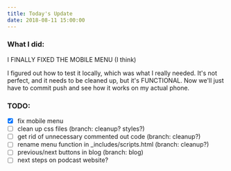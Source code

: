 ```yaml
---
title: Today's Update
date: 2018-08-11 15:00:00
---
```


### What I did:
I FINALLY FIXED THE MOBILE MENU (I think)

I figured out how to test it locally, which was what I really needed. It's not perfect, and it needs to be cleaned up, but it's FUNCTIONAL. Now we'll just have to commit push and see how it works on my actual phone.

### TODO:
- [x] fix mobile menu
- [ ] clean up css files (branch: cleanup? styles?)
- [ ] get rid of unnecessary commented out code (branch: cleanup?)
- [ ] rename menu function in _includes/scripts.html (branch: cleanup?)
- [ ] previous/next buttons in blog (branch: blog)
- [ ] next steps on podcast website?